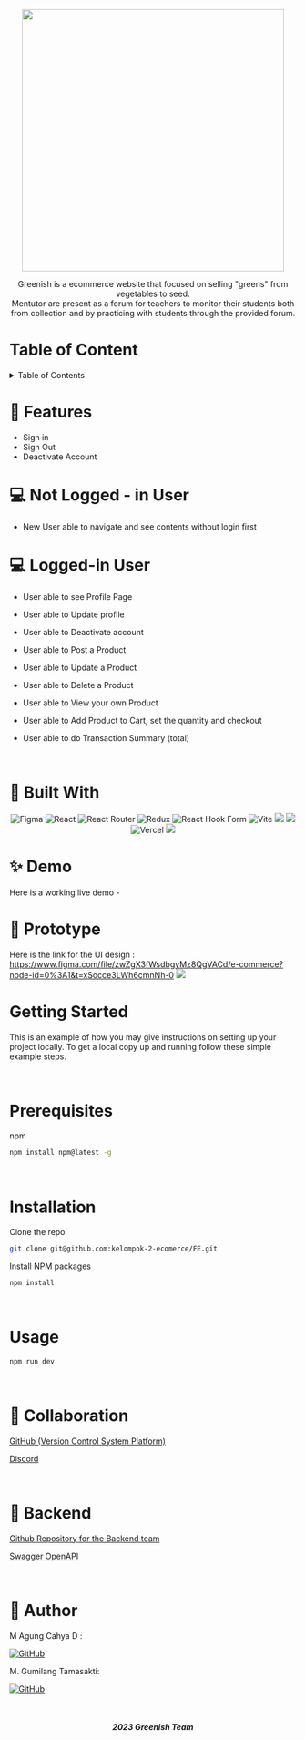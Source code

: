 <p align="center">
  <img width="460" height="460" src="https://user-images.githubusercontent.com/102293238/214918269-3f8f36ea-1b64-4198-bb0a-6a55f78b2b82.png">
</p>
<p align="center">
Greenish is a ecommerce website that focused on selling "greens" from vegetables to seed. 
<br />
Mentutor are present as a forum for teachers to monitor their students both from collection and by practicing with students through the provided forum.
</p>

# Table of Content

<details>
  <summary>Table of Contents</summary>
  
  [Features](#features)
 
 [Built with](#built-with)
  
 [Demo](#demo)
 
 [Prototype](#prototype)
 
 [Getting Started](#getting-started)
 
 [Prerequisites](#prerequisites)
 
 [Installation](#installation)
 
 [Usage](#usage)
 
 [Collaboration](#collaboration)
 
 [Backend](#backend)
 
 [Author](#author)
</details>
   
 # :key: Features

 - Sign in <br>
 - Sign Out <br>
 - Deactivate Account <br>
 
 # :computer: Not Logged - in User
 
 - New User able to navigate and see contents without login first
 
 # :computer: Logged-in User
 
 - User able to see Profile Page

 - User able to Update profile

 - User able to Deactivate account 

 - User able to Post a Product

 - User able to Update a Product

 - User able to Delete a Product
 
 - User able to View your own Product 

 - User able to Add Product to Cart, set the quantity and checkout
 
 - User able to do Transaction Summary (total)

  <br />
  
 # :hammer: Built With
 
<div align="center">

![Figma](https://img.shields.io/badge/figma-%23F24E1E.svg?style=for-the-badge&logo=figma&logoColor=white)
![React](https://img.shields.io/badge/react-%2320232a.svg?style=for-the-badge&logo=react&logoColor=%2361DAFB)
![React Router](https://img.shields.io/badge/React_Router-CA4245?style=for-the-badge&logo=react-router&logoColor=white)
![Redux](https://img.shields.io/badge/redux-%23593d88.svg?style=for-the-badge&logo=redux&logoColor=white)
![React Hook Form](https://img.shields.io/badge/React%20Hook%20Form-%23EC5990.svg?style=for-the-badge&logo=reacthookform&logoColor=white)
![Vite](https://img.shields.io/badge/vite-%23646CFF.svg?style=for-the-badge&logo=vite&logoColor=white)
<img src="https://img.shields.io/badge/Tailwind_CSS-38B2AC?style=for-the-badge&logo=tailwind-css&logoColor=white" />
<img src="https://img.shields.io/badge/DaisyUi-FFFF00?style=for-the-badge&logo=daisyui&logoColor=white" />
![Vercel](https://img.shields.io/badge/Vercel-000000?style=for-the-badge&logo=vercel&logoColor=white)
<img src="https://img.shields.io/badge/Sweet Alert-7D4698?style=for-the-badge&logo=Sweet-Alert&logoColor=white" />

</div>

# :sparkles: Demo
Here is a working live demo - 
<br />
# 🎨 Prototype
Here is the link for the UI design : https://www.figma.com/file/zwZgX3fWsdbgyMz8QgVACd/e-commerce?node-id=0%3A1&t=xSocce3LWh6cmnNh-0
<img src="https://user-images.githubusercontent.com/102293238/214952492-ded0125b-a459-4810-a740-27cd6908e041.png">

# Getting Started

This is an example of how you may give instructions on setting up your project locally.
To get a local copy up and running follow these simple example steps.

  <br />
  
# Prerequisites

 npm
  ```sh
  npm install npm@latest -g
  ```
  <br />
 
# Installation

 Clone the repo
   ```sh
   git clone git@github.com:kelompok-2-ecomerce/FE.git
   ```
 Install NPM packages
   ```sh
   npm install
   ```
  <br />
  
# Usage

```sh
npm run dev
```
  <br />

# 🤝 Collaboration

[GitHub (Version Control System Platform)](https://github.com/kelompok-2-ecomerce)
 
[Discord](https://discord.com/)

  <br />
  
# 🧰 Backend 

 [Github Repository for the Backend team](https://github.com/kelompok-2-ecomerce/BE)

 [Swagger OpenAPI](https://app.swaggerhub.com/apis-docs/back-end-14-alterra/sosmed/1.0.0#/)

  <br />

# 🤖 Author

 M Agung Cahya D :

  [![GitHub](https://img.shields.io/badge/-Agung-black?style=for-the-badge&logo=github&logoColor=white)](https://github.com/agungcahya122) 

 M. Gumilang Tamasakti:

  [![GitHub](https://img.shields.io/badge/-Tama-black?style=for-the-badge&logo=github&logoColor=white)](https://github.com/tamasakti) 

  <br />
  
<h5>
<p align="center">2023 Greenish Team </p>
</h5>

